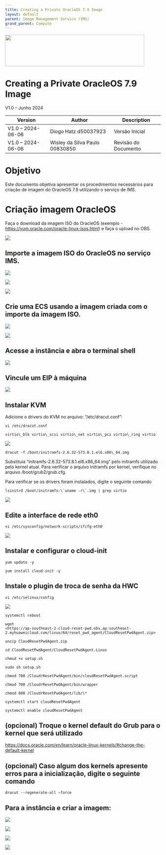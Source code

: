 ```yaml
---
title: Creating a Private OracleOS 7.9 Image
layout: default
parent: Image Management Service (IMS)
grand_parent: Compute
---
```

<img width="450px" height="102px" src="https://console-static.huaweicloud.com/static/authui/20210202115135/public/custom/images/logo-en.svg">

# Creating a Private OracleOS 7.9 Image

V1.0 – Junho 2024

| **Version**       | **Author**                     | **Description**      |
| ----------------- | ------------------------------ | -------------------- |
| V1.0 – 2024-06-06 | Diogo Hatz d50037923           | Versão Inicial       |
| V1.0 – 2024-06-06 | Wisley da Silva Paulo 00830850 | Revisão do Documento |

# Objetivo

Este documento objetiva apresentar os procedimentos necessários para
criação de imagem do OracleOS 7.9 utilizando o serviço de IMS.

# Criação imagem OracleOS
    
Faça o download da imagem ISO do OracleOS (exemplo - <https://yum.oracle.com/oracle-linux-isos.html>) e faça o upload no OBS.

![](/huaweicloud-knowledge-base/assets/images/ECS-Private-OracleOS-7.9-Image/media/image3.png)

## Importe a imagem ISO do OracleOS no serviço IMS.

![](/huaweicloud-knowledge-base/assets/images/ECS-Private-OracleOS-7.9-Image/media/image4.png)

![](/huaweicloud-knowledge-base/assets/images/ECS-Private-OracleOS-7.9-Image/media/image5.png)

![](/huaweicloud-knowledge-base/assets/images/ECS-Private-OracleOS-7.9-Image/media/image6.png)

## Crie uma ECS usando a imagem criada com o importe da imagem ISO. 

![](/huaweicloud-knowledge-base/assets/images/ECS-Private-OracleOS-7.9-Image/media/image7.png)

![](/huaweicloud-knowledge-base/assets/images/ECS-Private-OracleOS-7.9-Image/media/image8.png)

## Acesse a instância e abra o terminal shell

![](/huaweicloud-knowledge-base/assets/images/ECS-Private-OracleOS-7.9-Image/media/image9.png)

## Vincule um EIP à máquina

![](/huaweicloud-knowledge-base/assets/images/ECS-Private-OracleOS-7.9-Image/media/image10.png)

## Instalar KVM

Adicione o drivers do KVM no arquivo: “/etc/dracut.conf”:

```shell
vi /etc/dracut.conf

virtio\_blk virtio\_scsi virtio\_net virtio\_pci virtio\_ring virtio
```

![](/huaweicloud-knowledge-base/assets/images/ECS-Private-OracleOS-7.9-Image/media/image11.png)

```shell
dracut -f /boot/initramfs-2.6.32-573.8.1.el6.x86\_64.img
```

Substituia “initramfs-2.6.32-573.8.1.el6.x86\_64.img” pelo initramfs
utilizado pelo kernel atual. Para verificar o arquivo initramfs por
kernel, verifique no arquivo /boot/grub2/grub.cfg.

Para verificar se os drivers foram instalados, digite o seguinte comando

```shell
lsinitrd /boot/initramfs-\`uname -r\`.img | grep virtio
```

![](/huaweicloud-knowledge-base/assets/images/ECS-Private-OracleOS-7.9-Image/media/image12.png)

## Edite a interface de rede eth0

```shell
vi /etc/sysconfig/network-scripts/ifcfg-eth0
```

![](/huaweicloud-knowledge-base/assets/images/ECS-Private-OracleOS-7.9-Image/media/image13.png)

## Instalar e configurar o cloud-init

```shell
yum update -y

yum install cloud-init -y
```

## Instale o plugin de troca de senha da HWC

```shell
vi /etc/selinux/config
```

![](/huaweicloud-knowledge-base/assets/images/ECS-Private-OracleOS-7.9-Image/media/image14.png)

```shell
systemctl reboot

wget
<https://ap-southeast-2-cloud-reset-pwd.obs.ap-southeast-2.myhuaweicloud.com/linux/64/reset_pwd_agent/CloudResetPwdAgent.zip>

unzip CloudResetPwdAgent.zip

cd CloudResetPwdAgent/CloudResetPwdAgent.Linux

chmod +x setup.sh

sudo sh setup.sh

chmod 700 /CloudrResetPwdAgent/bin/cloudResetPwdAgent.script

chmod 700 /CloudrResetPwdAgent/bin/wrapper

chmod 600 /CloudrResetPwdAgent/lib/\*

systemctl start cloudResetPwdAgent

systemctl enable cloudResetPwdAgent
```

## (opcional) Troque o kernel default do Grub para o kernel que será utilizado

<https://docs.oracle.com/en/learn/oracle-linux-kernels/#change-the-default-kernel>

## (opcional) Caso algum dos kernels apresente erros para a inicialização, digite o seguinte comando

```shell
dracut --regenerate-all –force
```

## Para a instância e criar a imagem:

![](/huaweicloud-knowledge-base/assets/images/ECS-Private-OracleOS-7.9-Image/media/image15.png)

![](/huaweicloud-knowledge-base/assets/images/ECS-Private-OracleOS-7.9-Image/media/image16.png)

![](/huaweicloud-knowledge-base/assets/images/ECS-Private-OracleOS-7.9-Image/media/image17.png)

![](/huaweicloud-knowledge-base/assets/images/ECS-Private-OracleOS-7.9-Image/media/image18.png)
